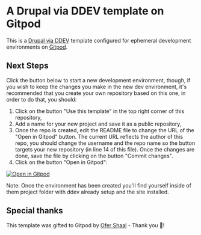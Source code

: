 # A Drupal via DDEV template on Gitpod

This is a [Drupal via DDEV](https://github.com/drud/ddev) template configured for ephemeral development environments on [Gitpod](https://www.gitpod.io/).

## Next Steps

Click the button below to start a new development environment, though, if you wish to keep the changes you make in the new dev environment, it's recommended that you create your own repository based on this one, in order to do that, you should:

1. Click on the button "Use this template" in the top right corner of this repository,
2. Add a name for your new project and save it as a public repository,
3. Once the repo is created, edit the README file to change the URL of the "Open in Gitpod" button. The current URL reflects the author of this repo, you should change the username and the repo name so the button targets your new repository (in line 14 of this file). Once the changes are done, save the file by clicking on the button "Commit changes".
4. Click on the button "Open in Gitpod":

[![Open in Gitpod](https://gitpod.io/button/open-in-gitpod.svg)](https://gitpod.io/#https://github.com/IskandarEW/opl-training-2)

Note: Once the environment has been created you'll find yourself inside of them project folder with ddev already setup and the site installed.

## Special thanks

This template was gifted to Gitpod by [Ofer Shaal](https://github.com/shaal) - Thank you 🙏!
